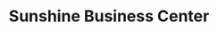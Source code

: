 ---
title: "Sunshine Business Center"
url: /monrovia/sunshine-business-center/
shop: variety store
---